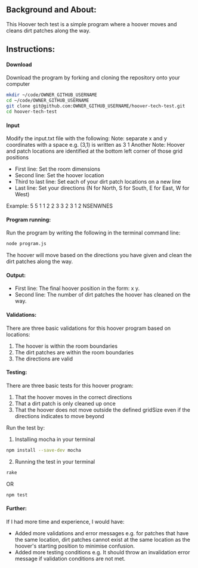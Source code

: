 ## Background and About:
This Hoover tech test is a simple program where a hoover moves and cleans dirt patches along the way.

## Instructions:
#### Download
Download the program by forking and cloning the repository onto your computer

```bash
mkdir ~/code/OWNER_GITHUB_USERNAME
cd ~/code/OWNER_GITHUB_USERNAME
git clone git@github.com:OWNER_GITHUB_USERNAME/hoover-tech-test.git
cd hoover-tech-test
```

#### Input
Modify the input.txt file with the following:
Note: separate x and y coordinates with a space e.g. (3,1) is written as 3 1
Another Note: Hoover and patch locations are identified at the bottom left corner of those grid positions

- First line: Set the room dimensions
- Second line: Set the hoover location
- Third to last line: Set each of your dirt patch locations on a new line
- Last line: Set your directions (N for North, S for South, E for East, W for West)

Example:
5 5
1 1
2 2
3 3
2 3
1 2
NSENWNES

#### Program running:
Run the program by writing the following in the terminal command line:

```bash
node program.js
```
The hoover will move based on the directions you have given and clean the dirt patches
along the way.

#### Output:
- First line: The final hoover position in the form: x y.
- Second line: The number of dirt patches the hoover has cleaned on the way.

#### Validations:
There are three basic validations for this hoover program based on locations:
1. The hoover is within the room boundaries
2. The dirt patches are within the room boundaries
3. The directions are valid

#### Testing:
There are three basic tests for this hoover program:
1. That the hoover moves in the correct directions
2. That a dirt patch is only cleaned up once
3. That the hoover does not move outside the defined gridSize even if the directions indicates to move beyond

Run the test by:
1. Installing mocha in your terminal
```bash
npm install --save-dev mocha
```
2. Running the test in your terminal

```bash
rake
```
OR
```bash
npm test
```

#### Further:
If I had more time and experience, I would have:
- Added more validations and error messages e.g. for patches that have the same location, dirt patches cannot exist at the same location as the hoover's starting position to minimise confusion.
- Added more testing conditions e.g. It should throw an invalidation error message if validation conditions are not met.
